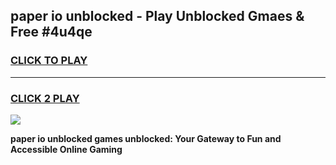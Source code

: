 
## paper io unblocked - Play Unblocked Gmaes & Free #4u4qe
<h3>
<a href="https://premium.freeplayer.one?title=paper_io_unblocked&ref=03M">CLICK TO PLAY</a></h3>
<hr>

<h3>
<a href="https://premium.freeplayer.one?title=paper_io_unblocked&ref=03M">CLICK 2 PLAY</a>
  
</h3>

<a href="https://premium.freeplayer.one?title=paper_io_unblocked&ref=03M"><img src="https://clearcache.store/games.png"></a>


**paper io unblocked games unblocked: Your Gateway to Fun and Accessible Online Gaming**
